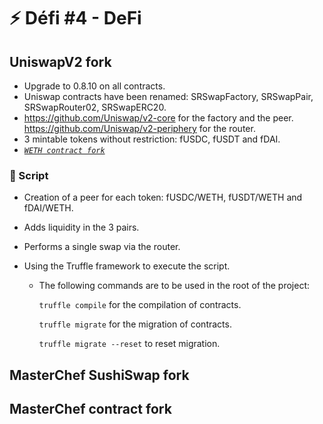# ⚡ Défi #4 - DeFi

## UniswapV2 fork
* Upgrade to 0.8.10 on all contracts.
* Uniswap contracts have been renamed: SRSwapFactory, SRSwapPair, SRSwapRouter02, SRSwapERC20.
* https://github.com/Uniswap/v2-core for the factory and the peer.
https://github.com/Uniswap/v2-periphery for the router.
* 3 mintable tokens without restriction: fUSDC, fUSDT and fDAI.
* [*`WETH contract fork`*](https://etherscan.io/address/0xc02aaa39b223fe8d0a0e5c4f27ead9083c756cc2#code)

### 📜 Script

* Creation of a peer for each token: fUSDC/WETH, fUSDT/WETH and fDAI/WETH.
* Adds liquidity in the 3 pairs.
* Performs a single swap via the router.

* Using the Truffle framework to execute the script.

  * The following commands are to be used in the root of the project:

    `truffle compile` for the compilation of contracts.

    `truffle migrate` for the migration of contracts.

    `truffle migrate --reset` to reset migration.

## MasterChef SushiSwap fork
## MasterChef contract fork
